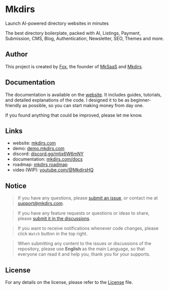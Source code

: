 # Mkdirs

Launch AI-powered directory websites in minutes

The best directory boilerplate, packed with AI, Listings, Payment, Submission, CMS, Blog, Authentication, Newsletter, SEO, Themes and more.

## Author

This project is created by [Fox](https://x.com/indie_maker_fox), the founder of [MkSaaS](https://mksaas.com) and [Mkdirs](https://mkdirs.com).

## Documentation

The documentation is available on the [website](https://docs.mkdirs.com). It includes guides, tutorials, and detailed explanations of the code. I designed it to be as beginner-friendly as possible, so you can start making money from day one.

If you found anything that could be improved, please let me know.

## Links

- website: [mkdirs.com](https://mkdirs.com)
- demo: [demo.mkdirs.com](https://demo.mkdirs.com)
- discord: [discord.gg/mtjx6W6mNY](https://discord.gg/mtjx6W6mNY)
- documentation: [mkdirs.com/docs](hhttps://docs.mkdirs.com)
- roadmap: [mkdirs roadmap](https://github.com/MkdirsHQ/mkdirs-template/issues/10)
- video (WIP): [youtube.com/@MkdirsHQ](https://www.youtube.com/@MkdirsHQ) 

## Notice

> If you have any questions, please [submit an issue](https://github.com/MkdirsHQ/mkdirs-template/issues/new), or contact me at [support@mkdirs.com](mailto:support@mkdirs.com).

> If you have any feature requests or questions or ideas to share, please [submit it in the discussions](https://github.com/MkdirsHQ/mkdirs-template/discussions).

> If you want to receive notifications whenever code changes, please click `Watch` button in the top right.

> When submitting any content to the  issues or discussions of the repository, please use **English** as the main Language, so that everyone can read it and help you, thank you for your supports.

## License

For any details on the license, please refer to the [License](LICENSE) file.
